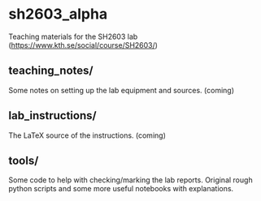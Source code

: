 # sh2603_alpha
Teaching materials for the SH2603 lab (https://www.kth.se/social/course/SH2603/)

## teaching_notes/
Some notes on setting up the lab equipment and sources. (coming)

## lab_instructions/
The LaTeX source of the instructions. (coming)

## tools/
Some code to help with checking/marking the lab reports. Original rough python scripts and some more useful notebooks with explanations.

